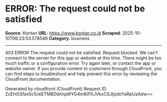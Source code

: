 # ERROR: The request could not be satisfied

**Source**: Kontan
**URL**: https://www.kontan.co.id
**Scraped**: 2025-10-10T06:23:53.578546
**Category**: business

---

403 ERROR
The request could not be satisfied.
Request blocked. We can't connect to the server for this app or website at this time. There might be too much traffic or a configuration error. Try again later, or contact the app or website owner.
If you provide content to customers through CloudFront, you can find steps to troubleshoot and help prevent this error by reviewing the CloudFront documentation.

Generated by cloudfront (CloudFront)
Request ID: ZcEht5Sfax5c1UeETMBDdnhpWYG4m8iPXJVkxCSJtjzdcYaRpUzAdw==
